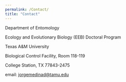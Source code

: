 ```yaml
---
permalink: /Contact/
title: "Contact"
---
```


Department of Entomology

Ecology and Evolutionary Biology (EEB) Doctoral Program

Texas A&M University

Biological Control Facility, Room 118-119

College Station, TX 77843-2475

email: jorgemedinad@tamu.edu
